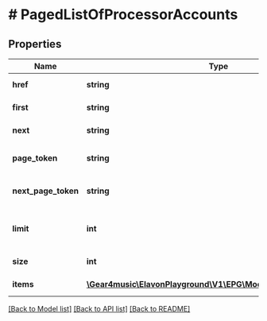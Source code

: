 # # PagedListOfProcessorAccounts

## Properties

Name | Type | Description | Notes
------------ | ------------- | ------------- | -------------
**href** | **string** | PagedListOfProcessorAccounts [Resource URL](#section/Overview/Values) (Self link) | [optional] [readonly]
**first** | **string** | First page link | [optional] [readonly]
**next** | **string** | Next page link, null if no more items | [optional] [readonly]
**page_token** | **string** | An opaque continuation token for this page, null for the first page | [optional] [readonly]
**next_page_token** | **string** | An opaque continuation token for the next page, null if no more items | [optional] [readonly]
**limit** | **int** | Maximum number of items to return on this page, at least 1, and might be adjusted to a smaller value | [optional] [readonly]
**size** | **int** | The size of the items array for this page | [optional] [readonly]
**items** | [**\Gear4music\ElavonPlayground\V1\EPG\Model\ProcessorAccount[]**](ProcessorAccount.md) | List of ProcessorAccounts | [optional] [readonly]

[[Back to Model list]](../../README.md#models) [[Back to API list]](../../README.md#endpoints) [[Back to README]](../../README.md)
